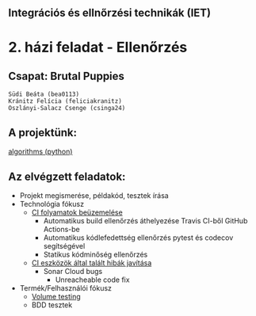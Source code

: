 ## Integrációs és ellnőrzési technikák (IET)
# 2. házi feladat - Ellenőrzés

## Csapat: Brutal Puppies
    Südi Beáta (bea0113)
    Kránitz Felícia (feliciakranitz)
    Oszlányi-Salacz Csenge (csinga24)

## A projektünk: 
[algorithms (python)](https://github.com/keon/algorithms)

## Az elvégzett feladatok:
 - Projekt megismerése, példakód, tesztek írása
 - Technológia fókusz
    - [CI folyamatok beüzemelése](./technologia_fokusz_CI.md)
        - Automatikus build ellenőrzés áthelyezése Travis CI-ből GitHub Actions-be
        - Automatikus kódlefedettség ellenőrzés pytest és codecov segítségével
        - Statikus kódminőség ellenőrzés
    - [CI eszközök által talált hibák javítása](./technologia_fokusz_1.md)
        - Sonar Cloud bugs
            - Unreacheable code fix
  - Termék/Felhasználói fókusz
    - [Volume testing](termek_es_felhasznaloi_fokusz_1.md)
    - BDD tesztek
